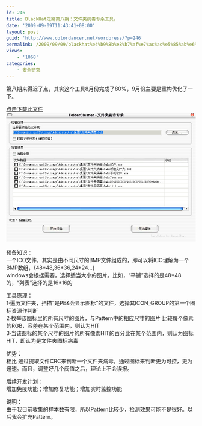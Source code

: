 ```yaml
---
id: 246
title: BlackHat之路第八期：文件夹病毒专杀工具。
date: '2009-09-09T11:43:41+08:00'
layout: post
guid: 'http://www.colordancer.net/wordpress/?p=246'
permalink: /2009/09/09/blackhat%e4%b9%8b%e8%b7%af%e7%ac%ac%e5%85%ab%e6%9c%9f%ef%bc%9a%e6%96%87%e4%bb%b6%e5%a4%b9%e7%97%85%e6%af%92%e4%b8%93%e6%9d%80%e5%b7%a5%e5%85%b7%e3%80%82/
views:
    - '1068'
categories:
    - 安全研究
---
```


第八期来得迟了点，其实这个工具8月份完成了80%，9月份主要是重构优化了一下。

[点击下载此文件](/images/attachments/month_0909/q200999114321.rar)  
![](/images/attachments/month_0909/a200999114220.jpg)

预备知识：  
一个ICO文件，其实是由不同尺寸的BMP文件组成的，即可以将ICO理解为一个BMP数组，{48\*48,36\*36,24\*24…}  
windows会根据需要，选择适当大小的图片。比如，“平铺”选择的是48\*48的，“列表”选择的是16\*16的

工具原理：  
1·遍历文件夹，扫描“是PE&amp;会显示图标”的文件，选择其ICON\_GROUP的第一个图标资源作判断  
2·枚举该图标里的所有尺寸的图片，与Pattern中的相应尺寸的图片 比较每个像素的RGB，容差在某个范围内，则认为HIT  
3·当该图标的某个尺寸的图片的所有像素HIT的百分比在某个范围内，则认为图标HIT，即认为是文件夹图标病毒

优势：  
相比 通过提取文件CRC来判断一个文件夹病毒，通过图标来判断更为可控，更为迅速。而且，调整好几个阀值之后，理论上不会误报。

后续开发计划：  
增加免疫功能；增加修复功能；增加实时监控功能

说明：  
由于我目前收集的样本数有限，所以Pattern比较少，检测效果可能不是很好。以后我会扩充Pattern。